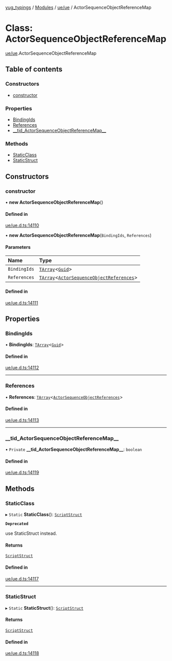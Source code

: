 [yug_typings](../README.md) / [Modules](../modules.md) / [ue/ue](../modules/ue_ue.md) / ActorSequenceObjectReferenceMap

# Class: ActorSequenceObjectReferenceMap

[ue/ue](../modules/ue_ue.md).ActorSequenceObjectReferenceMap

## Table of contents

### Constructors

- [constructor](ue_ue.ActorSequenceObjectReferenceMap.md#constructor)

### Properties

- [BindingIds](ue_ue.ActorSequenceObjectReferenceMap.md#bindingids)
- [References](ue_ue.ActorSequenceObjectReferenceMap.md#references)
- [\_\_tid\_ActorSequenceObjectReferenceMap\_\_](ue_ue.ActorSequenceObjectReferenceMap.md#__tid_actorsequenceobjectreferencemap__)

### Methods

- [StaticClass](ue_ue.ActorSequenceObjectReferenceMap.md#staticclass)
- [StaticStruct](ue_ue.ActorSequenceObjectReferenceMap.md#staticstruct)

## Constructors

### constructor

• **new ActorSequenceObjectReferenceMap**()

#### Defined in

[ue/ue.d.ts:14110](https://github.com/YugMetaverse/yug_typings/blob/b7d9b19/ue/ue.d.ts#L14110)

• **new ActorSequenceObjectReferenceMap**(`BindingIds`, `References`)

#### Parameters

| Name | Type |
| :------ | :------ |
| `BindingIds` | [`TArray`](../interfaces/ue_puerts.TArray.md)<[`Guid`](ue_ue_s.Guid.md)\> |
| `References` | [`TArray`](../interfaces/ue_puerts.TArray.md)<[`ActorSequenceObjectReferences`](ue_ue.ActorSequenceObjectReferences.md)\> |

#### Defined in

[ue/ue.d.ts:14111](https://github.com/YugMetaverse/yug_typings/blob/b7d9b19/ue/ue.d.ts#L14111)

## Properties

### BindingIds

• **BindingIds**: [`TArray`](../interfaces/ue_puerts.TArray.md)<[`Guid`](ue_ue_s.Guid.md)\>

#### Defined in

[ue/ue.d.ts:14112](https://github.com/YugMetaverse/yug_typings/blob/b7d9b19/ue/ue.d.ts#L14112)

___

### References

• **References**: [`TArray`](../interfaces/ue_puerts.TArray.md)<[`ActorSequenceObjectReferences`](ue_ue.ActorSequenceObjectReferences.md)\>

#### Defined in

[ue/ue.d.ts:14113](https://github.com/YugMetaverse/yug_typings/blob/b7d9b19/ue/ue.d.ts#L14113)

___

### \_\_tid\_ActorSequenceObjectReferenceMap\_\_

• `Private` **\_\_tid\_ActorSequenceObjectReferenceMap\_\_**: `boolean`

#### Defined in

[ue/ue.d.ts:14119](https://github.com/YugMetaverse/yug_typings/blob/b7d9b19/ue/ue.d.ts#L14119)

## Methods

### StaticClass

▸ `Static` **StaticClass**(): [`ScriptStruct`](ue_ue.ScriptStruct.md)

**`Deprecated`**

use StaticStruct instead.

#### Returns

[`ScriptStruct`](ue_ue.ScriptStruct.md)

#### Defined in

[ue/ue.d.ts:14117](https://github.com/YugMetaverse/yug_typings/blob/b7d9b19/ue/ue.d.ts#L14117)

___

### StaticStruct

▸ `Static` **StaticStruct**(): [`ScriptStruct`](ue_ue.ScriptStruct.md)

#### Returns

[`ScriptStruct`](ue_ue.ScriptStruct.md)

#### Defined in

[ue/ue.d.ts:14118](https://github.com/YugMetaverse/yug_typings/blob/b7d9b19/ue/ue.d.ts#L14118)
